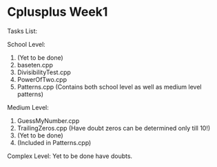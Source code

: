 # Cplusplus Week1

Tasks List:

School Level:
1. (Yet to be done)
2. baseten.cpp
3. DivisibilityTest.cpp
4. PowerOfTwo.cpp
5. Patterns.cpp (Contains both school level as well as medium level patterns)

Medium Level:
1. GuessMyNumber.cpp
2. TrailingZeros.cpp (Have doubt zeros can be determined only till 10!)
3. (Yet to be done)
4. (Included in Patterns.cpp)

Complex Level:
Yet to be done have doubts.
